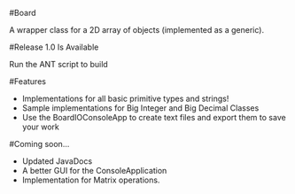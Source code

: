 #Board

A wrapper class for a 2D array of objects (implemented as a generic). 

#Release 1.0 Is Available

Run the ANT script to build

#Features

* Implementations for all basic primitive types and strings!
* Sample implementations for Big Integer and Big Decimal Classes
* Use the BoardIOConsoleApp to create text files and export them to save your work

#Coming soon...

* Updated JavaDocs
* A better GUI for the ConsoleApplication
* Implementation for Matrix operations.